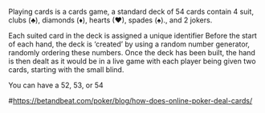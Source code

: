 Playing cards is a cards game, a standard deck of 54 cards contain 4 suit, clubs (♣), diamonds (♦), hearts (♥), spades (♠)., and 2 jokers.


Each suited card in the deck is assigned a unique identifier
Before the start of each hand, the deck is ‘created’ by using a random number generator, randomly ordering these numbers.
Once the deck has been built, the hand is then dealt as it would be in a live game with each player being given two cards, starting with the small blind.

You can have a 52, 53, or 54 



#https://betandbeat.com/poker/blog/how-does-online-poker-deal-cards/
